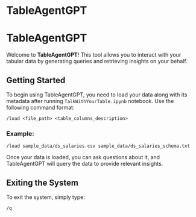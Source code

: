 # TableAgentGPT

# TableAgentGPT

Welcome to **TableAgentGPT**! This tool allows you to interact with your tabular data by generating queries and retrieving insights on your behalf.

## Getting Started

To begin using TableAgentGPT, you need to load your data along with its metadata after running `TalkWithYourTable.ipynb` notebook. Use the following command format:

```
/load <file_path> <table_columns_description>
```

### Example:
```
/load sample_data/ds_salaries.csv sample_data/ds_salaries_schema.txt
```

Once your data is loaded, you can ask questions about it, and TableAgentGPT will query the data to provide relevant insights.

## Exiting the System
To exit the system, simply type:
```
/q
```


